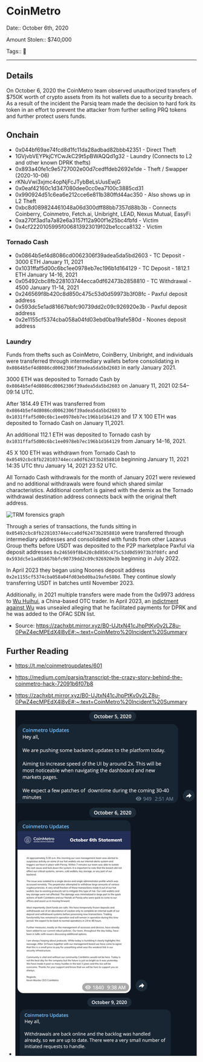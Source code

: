 # CoinMetro

Date:: October 6th, 2020

Amount Stolen:: $740,000

Tags:: 🔑

---

## Details

On October 6, 2020 the CoinMetro team observed unauthorized transfers of $750K worth of crypto assets from its hot wallets due to a security breach. As a result of the incident the Parsiq team made the decision to hard fork its token in an effort to prevent the attacker from further selling PRQ tokens and further protect users funds.


## Onchain

- 0x044bf69ae74fcd8d1fc11da28adbad82bbb42351 - Direct Theft
- 1GVjvbVEYPkjCYCwJkC29t5pBWAQQd1g32 - Laundry (Connects to L2 and other known DPRK thefts)
- 0x893a40fe1c9e5727002e00d7cedffdeb2692e1de - Theft / Swapper (2020-10-06)
- rKNuVwi3xjmc4opNjFcJTybBeLsUusEwjG
- 0x0eaf42160c1d347080dee0cc0ea7100c3885cd31
- 0x990924d51c6ea6e212cce6e811b380ffd44ac350 - Also shows up in L2 Theft
- 0xbc8d089824461048a06d300dff88bb7357d88b3b - Connects Coinberry, Coinmetro, Fetch.ai, Unibright, LEAD, Nexus Mutual, EasyFi
- 0xa270f3ad1a7a82e6a3157f12a900f1e25bc4fbfd - Victim
- 0x4cf2220105995f006813923019f02be1ccca8132 - Victim 

### Tornado Cash

- 0x0864b5ef4d8086cd0062306f39adea5da5bd2603 - TC Deposit - 3000 ETH January 11, 2021
- 0x1031ffaf5d00c6bc1ee0978eb7ec196b1d164129 - TC Deposit - 1812.1 ETH January 14-16, 2021
- 0x05492cbc8fb228103744ecca0df62473b2858810 - TC Withdrawal - 4500 January 11-14, 2021
- 0x246569f8b420c8d850c475c53d0d59973b3f08fc - Paxful deposit address
- 0x593dc5e1ad81667bbfc90739dd2c09c926920e3b - Paxful deposit address
- 0x2e1155cf5374cba058a04fd03ebd0ba19afe580d - Noones deposit address



### Laundry

Funds from thefts such as CoinMetro, CoinBerry, Unibright, and individuals were transferred through intermediary wallets before consolidating in `0x0864b5ef4d8086cd0062306f39adea5da5bd2603` in early January 2021.

3000 ETH was deposited to Tornado Cash by `0x0864b5ef4d8086cd0062306f39adea5da5bd2603` on January 11, 2021 02:54–09:14 UTC.

After 1814.49 ETH was transferred from `0x0864b5ef4d8086cd0062306f39adea5da5bd2603` to `0x1031ffaf5d00c6bc1ee0978eb7ec196b1d164129` and 17 X 100 ETH was deposited to Tornado Cash on January 11,2021.

An additional 112.1 ETH was deposited to Tornado cash by `0x1031ffaf5d00c6bc1ee0978eb7ec196b1d164129` from January 14–16, 2021.

45 X 100 ETH was withdrawn from Tornado Cash to `0x05492cbc8fb228103744ecca0df62473b2858810` beginning January 11, 2021 14:35 UTC thru January 14, 2021 23:52 UTC.

All Tornado Cash withdrawals for the month of January 2021 were reviewed and no additional withdrawals were found which shared similar characteristics. Additional comfort is gained with the demix as the Tornado withdrawal destination address connects back with the original theft address.

![TRM forensics graph](https://zachxbt.mirror.xyz/_next/image?url=https%3A%2F%2Fimages.mirror-media.xyz%2Fpublication-images%2FmDZpreD7D-Brv2SeNgSKi.png&w=3840&q=75)

Through a series of transactions, the funds sitting in `0x05492cbc8fb228103744ecca0df62473b2858810` were transferred through intermediary addresses and consolidated with funds from other Lazarus Group thefts before USDT was deposited to the P2P marketplace Paxful via deposit addresses `0x246569f8b420c8d850c475c53d0d59973b3f08fc` and `0x593dc5e1ad81667bbfc90739dd2c09c926920e3b` beginning in July 2022. 

In April 2023 they began using Noones deposit address `0x2e1155cf5374cba058a04fd03ebd0ba19afe580d`. They continue slowly transferring USDT in batches until November 2023.

Additionally, in 2021 multiple transfers were made from the 0x9973 address to [Wu Huihui](https://sanctionssearch.ofac.treas.gov/Details.aspx?id=42496), a China-based OTC trader. In April 2023, an [indictment against Wu](https://www.justice.gov/opa/pr/north-korean-foreign-trade-bank-representative-charged-crypto-laundering-conspiracies) was unsealed alleging that he facilitated payments for DPRK and he was added to the OFAC SDN list.

- Source: https://zachxbt.mirror.xyz/B0-UJtxN41cJhpPtKv0v2LZ8u-0PwZ4ecMPEdX4l8vE#:~:text=CoinMetro%20Incident%20Summary


## Further Reading

- https://t.me/coinmetroupdates/601
- https://medium.com/parsiq/transcript-the-crazy-story-behind-the-coinmetro-hack-72091b6f07b8
- https://zachxbt.mirror.xyz/B0-UJtxN41cJhpPtKv0v2LZ8u-0PwZ4ecMPEdX4l8vE#:~:text=CoinMetro%20Incident%20Summary

- ![](../images/2020-10-05_Coinmetro.png)


